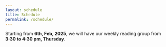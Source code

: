 ```yaml
---
layout: schedule
title: Schedule
permalink: /schedule/
---
```


Starting from **6th, Feb, 2025**, we will have our weekly reading group from **3:30 to 4:30 pm, Thursday**.

